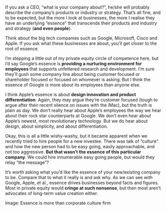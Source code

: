 <p>If you ask a CEO, &#8220;what is your company about?&#8221;, he/she will probably describe the company&#8217;s products or industry or strategy. That&#8217;s all fine, and to be expected, but the more I look at businesses, the more I realise they have an underlying &#8220;essence&#8221; that transcends their products and industry and strategy (<strong>and even people</strong>).</p><p>Think about the big tech companies such as Google, Microsoft, Cisco and Apple. If you ask what these businesses are about, you&#8217;ll get closer to the root of essence.</p><p>I&#8217;m stepping a little out of my private equity circle of competence here, but I&#8217;d say Google&#8217;s essence is <strong>providing a nurturing environment for employees </strong>that supports unfettered research and development. I&#8217;m sure they&#8217;ll gush some company line about being customer focused or shareholder focused or focused on whomever is asking. But I think the essence of Google is more about its employees than anyone else.</p><p>I think Apple&#8217;s essence is about <strong>design innovation and product differentiation</strong>. Again, they may argue they&#8217;re customer focused (tough to argue after their recent silence on issues with the iMac), but the truth is plain as day. We don&#8217;t really hear about Apple&#8217;s employees the way we hear about their rock star counterparts at Google. We don&#8217;t even hear about Apple&#8217;s newest, most revolutionary technology. But we do hear about design, about simplicity, and about differentiation.</p><p>Okay, this is all a little wishy-washy, but it became apparent when we recently tried to hire people for a new investee. There was talk of &#8220;culture&#8221; and how the new person had to be easy going, easily approachable, and not too aggressive. <strong>But that wasn&#8217;t the essence of this particular company</strong>. We could hire innumerable easy going people, but would they relay &#8220;the message&#8221;?</p><p>It&#8217;s worth asking what you&#8217;d like the essence of your new/existing company to be. Compare that to what it really is and ask why. As we can see with Google, Apple, et al., essence drives businesses beyond facts and figures. Most in private equity would <strong>cringe at such nonsense</strong>, but then most aren&#8217;t advocates of long-term value creation either.</p><p>Image: Essence is more than corporate culture firm</p>
